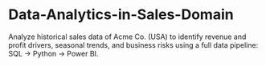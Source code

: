 # Data-Analytics-in-Sales-Domain
Analyze historical sales data of Acme Co. (USA) to identify revenue and profit drivers, seasonal trends, and business risks using a full data pipeline: SQL → Python → Power BI.

